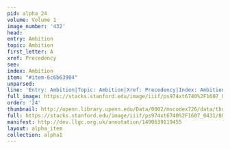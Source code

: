 ```yaml
---
pid: alpha_24
volume: Volume 1
image_number: '432'
head: 
entry: Ambition
topic: Ambition
first_letter: A
xref: Precedency
see: 
index: Ambition
item: "#item-6c6b63904"
unparsed: 
line: 'Entry: Ambition|Topic: Ambition|Xref: Precedency|Index: Ambition|#item-6c6b63904'
full_image: https://stacks.stanford.edu/image/iiif/ps974xt6740%2F1607_0431/full/full/0/default.jpg
order: '24'
thumbnail: http://openn.library.upenn.edu/Data/0002/mscodex726/data/thumb/1607_0431_thumb.jpg
full: https://stacks.stanford.edu/image/iiif/ps974xt6740%2F1607_0431/800,4352,2988,673/full/0/default.jpg
manifest: http://dev.llgc.org.uk/annotation/1490639119455
layout: alpha_item
collection: alpha1
---
```

